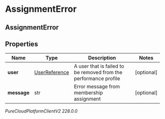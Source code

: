 # AssignmentError

## AssignmentError

## Properties

|Name | Type | Description | Notes|
|------------ | ------------- | ------------- | -------------|
| **user** | [UserReference](UserReference) | A user that is failed to be removed from the performance profile | [optional] |
| **message** | str | Error message from membership assignment | [optional] |



_PureCloudPlatformClientV2 228.0.0_
